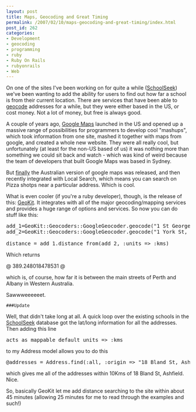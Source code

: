 ```yaml
---
layout: post
title: Maps, Geocoding and Great Timing
permalink: /2007/02/10/maps-geocoding-and-great-timing/index.html
post_id: 262
categories: 
- Development
- geocoding
- programming
- ruby
- Ruby On Rails
- rubyonrails
- Web
---
```


 On one of the sites I've been working on for quite a while (<a href="http://www.schoolseek.com.au">SchoolSeek</a>) we've been wanting to add the ability for users to find out how far a school is from their current location. There are services that have been able to <a href="http://en.wikipedia.org/wiki/Geocode">geocode</a> addresses for a while, but they were either based in the US, or cost money. Not a lot of money, but free is always good.




A couple of years ago, <a href="http://maps.google.com">Google Maps</a> launched in the US and opened up a massive range of possibilities for programmers to develop cool "mashups", which took information from one site, mashed it together with maps from google, and created a whole new website. They were all really cool, but unfortunately (at least for the non-US based of us) it was nothing more than something we could sit back and watch - which was kind of weird because the team of developers that built Google Maps was based in Sydney.




But <a href="http://googleblog.blogspot.com/2006/05/on-map-down-under.html">finally</a> the Australian version of google maps was released, and then recently integrated with Local Search, which means you can search on Pizza shotps near a particular address. Which is cool.




What is even cooler (if you're a ruby developer), though, is the release of this: <a href="http://geokit.rubyforge.org/">GeoKit</a>. It integrates with all of the major geocoding/mapping services and provides a huge range of options and services. So now you can do stuff like this:




<pre>
add_1=GeoKit::Geocoders::GoogleGeocoder.geocode("1 St Georges Terrace, Perth, Western Australia")
add_2=GeoKit::Geocoders::GoogleGeocoder.geocode("1 York St, Albany, Western Australia")

distance = add_1.distance_from(add_2, :units => :kms)
</pre>

Which returns




@
389.248018478531
@

which is, of course, how far it is between the main streets of Perth and Albany in Western Australia.




Sawwweeeeeet.




	###Update




Well, that didn't take long at all. A quick loop over the existing schools in the <a href="http://www.schoolseek.com.au">SchoolSeek</a> database got the lat/long information for all the addresses. Then adding this line




<pre>acts_as_mappable default_units => :kms</pre>

to my Address model allows you to do this




<pre>
@addresses = Address.find(:all, :origin => "18 Bland St, Ashfield, New South Wales", :conditions => "distance < 10")
</pre>

which gives me all of the addresses within 10Kms of 18 Bland St, Ashfield. Nice.




So, basically GeoKit let me add distance searching to the site within about 45 minutes (allowing 25 minutes for me to read through the examples and such!)

